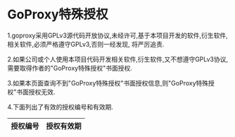 # GoProxy特殊授权

1.goproxy采用GPLv3源代码开放协议,未经许可,基于本项目开发的软件,衍生软件,相关软件,必须严格遵守GPLv3,否则一经发现,
将严厉追责.

2.如果公司或个人使用本项目代码开发相关软件,衍生软件,又不想遵守GPLv3协议,需要取得作者的"GoProxy特殊授权"书面授权.

3.如果本页面查询不到"GoProxy特殊授权"书面授权信息,则"GoProxy特殊授权"书面授权无效.

4.下面列出了有效的授权编号和有效期.

授权编号 | 授权有效期
:--- | :---
